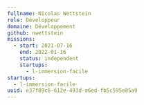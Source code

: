 ```yaml
---
fullname: Nicolas Wettstein
role: Développeur
domaine: Développement
github: nwettstein
missions:
  - start: 2021-07-16
    end: 2022-01-16
    status: independent
    startups:
      - l-immersion-facile
startups:
  - l-immersion-facile
uuid: e37f89c6-612e-493d-a6ed-fb5c595e85a9
---
```

